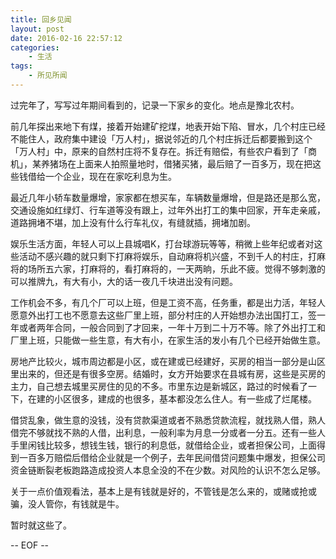 ```yaml
---
title: 回乡见闻
layout: post
date: 2016-02-16 22:57:12
categories:
    - 生活
tags:
    - 所见所闻
---
```


过完年了，写写过年期间看到的，记录一下家乡的变化。地点是豫北农村。

前几年探出来地下有煤，接着开始建矿挖煤，地表开始下陷、冒水，几个村庄已经不能住人，政府集中建设「万人村」，据说邻近的几个村庄拆迁后都要搬到这个「万人村」中，原来的自然村庄将不复存在。拆迁有赔偿，有些农户看到了「商机」，某养猪场在上面来人拍照量地时，借猪买猪，最后赔了一百多万，现在把这些钱借给一个企业，现在在家吃利息为生。

最近几年小轿车数量爆增，家家都在想买车，车辆数量爆增，但是路还是那么宽，交通设施如红绿灯、行车道等没有跟上，过年外出打工的集中回家，开车走亲戚，道路拥堵不堪，加上没有什么行车礼仪，有缝就插，拥堵加剧。

娱乐生活方面，年轻人可以上县城唱K，打台球游玩等等，稍微上些年纪或者对这些活动不感兴趣的就只剩下打麻将娱乐，自动麻将机兴盛，不到千人的村庄，打麻将的场所五六家，打麻将的，看打麻将的，一天两晌，乐此不疲。觉得不够刺激的可以推牌九，有大有小，大的话一夜几千块进出没有问题。

工作机会不多，有几个厂可以上班，但是工资不高，任务重，都是出力活，年轻人愿意外出打工也不愿意去这些厂里上班，部分村庄的人开始想办法出国打工，签一年或者两年合同，一般合同到了才回来，一年十万到二十万不等。除了外出打工和厂里上班，只能做一些生意，有大有小，在家生活的发小有几个已经开始做生意。

房地产比较火，城市周边都是小区，或在建或已经建好，买房的相当一部分是山区里出来的，但还是有很多空房。结婚时，女方开始要求在县城有房，这些是买房的主力，自己想去城里买房住的见的不多。市里东边是新城区，路过的时候看了一下，在建的小区很多，建成的也很多，基本都没怎么住人。有一些成了烂尾楼。

借贷乱象，做生意的没钱，没有贷款渠道或者不熟悉贷款流程，就找熟人借，熟人借完不够就找不熟的人借，出利息，一般利率为月息一分或者一分五。还有一些人手里闲钱比较多，想钱生钱，银行的利息低，就借给企业，或者担保公司，上面得到一百多万赔偿后借给企业就是一个例子，去年民间借贷问题集中爆发，担保公司资金链断裂老板跑路造成投资人本息全没的不在少数。对风险的认识不怎么足够。

关于一点价值观看法，基本上是有钱就是好的，不管钱是怎么来的，或赌或抢或骗，没人管你，有钱就是牛。

暂时就这些了。

-- EOF --


